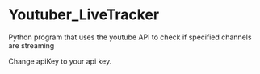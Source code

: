 # Youtuber_LiveTracker

Python program that uses the youtube API to check if specified channels are streaming

Change apiKey to your api key.
